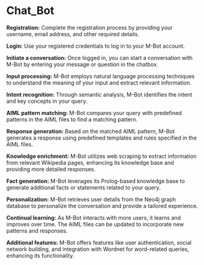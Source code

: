 # Chat_Bot
**Registration:** Complete the registration process by providing your username, email address, and other required details.

**Login:** Use your registered credentials to log in to your M-Bot account.

**Initiate a conversation:** Once logged in, you can start a conversation with M-Bot by entering your message or question in the chatbox.

**Input processing:** M-Bot employs natural language processing techniques to understand the meaning of your input and extract relevant information.

**Intent recognition:** Through semantic analysis, M-Bot identifies the intent and key concepts in your query.

**AIML pattern matching:** M-Bot compares your query with predefined patterns in the AIML files to find a matching pattern.

**Response generation:** Based on the matched AIML pattern, M-Bot generates a response using predefined templates and rules specified in the AIML files.

**Knowledge enrichment:** M-Bot utilizes web scraping to extract information from relevant Wikipedia pages, enhancing its knowledge base and providing more detailed responses.

**Fact generation:** M-Bot leverages its Prolog-based knowledge base to generate additional facts or statements related to your query.

**Personalization:** M-Bot retrieves user details from the Neo4j graph database to personalize the conversation and provide a tailored experience.

**Continual learning:** As M-Bot interacts with more users, it learns and improves over time. The AIML files can be updated to incorporate new patterns and responses.

**Additional features:** M-Bot offers features like user authentication, social network building, and integration with Wordnet for word-related queries, enhancing its functionality.

